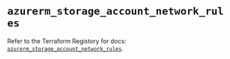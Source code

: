 # `azurerm_storage_account_network_rules`

Refer to the Terraform Registory for docs: [`azurerm_storage_account_network_rules`](https://www.terraform.io/docs/providers/azurerm/r/storage_account_network_rules).
